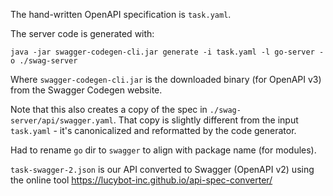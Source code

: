 The hand-written OpenAPI specification is `task.yaml`.

The server code is generated with:

    java -jar swagger-codegen-cli.jar generate -i task.yaml -l go-server -o ./swag-server

Where `swagger-codegen-cli.jar` is the downloaded binary (for OpenAPI v3) from
the Swagger Codegen website.

Note that this also creates a copy of the spec in
`./swag-server/api/swagger.yaml`. That copy is slightly different from the
input `task.yaml` - it's canonicalized and reformatted by the code generator.

Had to rename `go` dir to `swagger` to align with package name (for modules).

`task-swagger-2.json` is our API converted to Swagger (OpenAPI v2) using
the online tool https://lucybot-inc.github.io/api-spec-converter/
